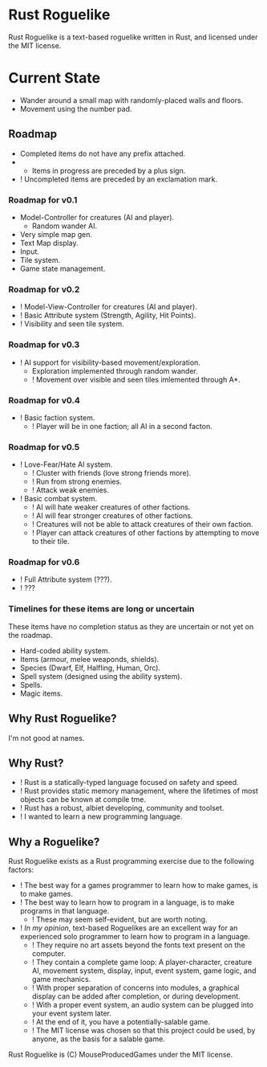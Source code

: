 # Rust Roguelike

Rust Roguelike is a text-based roguelike written in Rust, and licensed under the MIT license.

# Current State

* Wander around a small map with randomly-placed walls and floors.
* Movement using the number pad.

## Roadmap

* Completed items do not have any prefix attached.
* + Items in progress are preceded by a plus sign.
* ! Uncompleted items are preceded by an exclamation mark.

### Roadmap for v0.1

* Model-Controller for creatures (AI and player).</span>
  * Random wander AI.</span>
* Very simple map gen.</span>
* Text Map display.</span>
* Input.</span>
* Tile system.</span>
* Game state management.</span>

### Roadmap for v0.2

* ! Model-View-Controller for creatures (AI and player).</span>
* ! Basic Attribute system (Strength, Agility, Hit Points).</span>
* ! Visibility and seen tile system.</span>

### Roadmap for v0.3

* ! AI support for visibility-based movement/exploration.</span>
  * Exploration implemented through random wander.</span>
  * ! Movement over visible and seen tiles imlemented through A*.</span>

### Roadmap for v0.4

* ! Basic faction system.</span>
  * ! Player will be in one faction; all AI in a second facton.</span>

### Roadmap for v0.5

* ! Love-Fear/Hate AI system.</span>
  * ! Cluster with friends (love strong friends more).</span>
  * ! Run from strong enemies.</span>
  * ! Attack weak enemies.</span>
* ! Basic combat system.</span>
  * ! AI will hate weaker creatures of other factions.</span>
  * ! AI will fear stronger creatures of other factions.</span>
  * ! Creatures will not be able to attack creatures of their own faction.</span>
  * ! Player can attack creatures of other factions by attempting to move to their tile.</span>

### Roadmap for v0.6

* ! Full Attribute system (???).</span>
* ! ???</span>

### Timelines for these items are long or uncertain

These items have no completion status as they are uncertain or not yet on the roadmap.

* Hard-coded ability system.
* Items (armour, melee weaponds, shields).
* Species (Dwarf, Elf, Halfling, Human, Orc).
* Spell system (designed using the ability system).
* Spells.
* Magic items.

## Why Rust Roguelike?

I'm not good at names.

## Why Rust?

* ! Rust is a statically-typed language focused on safety and speed.
* ! Rust provides static memory management, where the lifetimes of most objects can be known at compile tme.
* ! Rust has a robust, albiet developing, community and toolset.
* ! I wanted to learn a new programming language.

## Why a Roguelike?

Rust Roguelike exists as a Rust programming exercise due to the following factors:

* ! The best way for a games programmer to learn how to make games, is to make games.
* ! The best way to learn how to program in a language, is to make programs in that language.
  * ! These may seem self-evident, but are worth noting.
* ! *In my opinion*, text-based Roguelikes are an excellent way for an experienced solo programmer to learn how to program in a language.
  * ! They require no art assets beyond the fonts text present on the computer.
  * ! They contain a complete game loop: A player-character, creature AI, movement system, display, input, event system, game logic, and game mechanics.
  * ! With proper separation of concerns into modules, a graphical display can be added after completion, or during development.
  * ! With a proper event system, an audio system can be plugged into your event system later.
  * ! At the end of it, you have a potentially-salable game.
  * ! The MIT license was chosen so that this project could be used, by anyone, as the basis for a salable game.

Rust Roguelike is (C) MouseProducedGames under the MIT license.